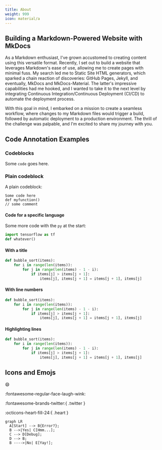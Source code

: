 ```yaml
---
title: About
weight: 999
icon: material/a
---
```


## Building a Markdown-Powered Website with MkDocs

As a Markdown enthusiast, I've grown accustomed to creating content using this versatile format. Recently, I set out to build a website that leverages Markdown's ease of use, allowing me to create pages with minimal fuss. My search led me to Static Site HTML generators, which sparked a chain reaction of discoveries: GitHub Pages, Jekyll, and eventually, MkDocs and MkDocs-Material. The latter's impressive capabilities had me hooked, and I wanted to take it to the next level by integrating Continuous Integration/Continuous Deployment (CI/CD) to automate the deployment process.

With this goal in mind, I embarked on a mission to create a seamless workflow, where changes to my Markdown files would trigger a build, followed by automatic deployment to a production environment. The thrill of the challenge was palpable, and I'm excited to share my journey with you.

## Code Annotation Examples

### Codeblocks

Some `code` goes here.

### Plain codeblock

A plain codeblock:

```
Some code here
def myfunction()
// some comment
```

#### Code for a specific language

Some more code with the `py` at the start:

``` py
import tensorflow as tf
def whatever()
```

#### With a title

``` py title="bubble_sort.py"
def bubble_sort(items):
    for i in range(len(items)):
        for j in range(len(items) - 1 - i):
            if items[j] > items[j + 1]:
                items[j], items[j + 1] = items[j + 1], items[j]
```

#### With line numbers

``` py linenums="1"
def bubble_sort(items):
    for i in range(len(items)):
        for j in range(len(items) - 1 - i):
            if items[j] > items[j + 1]:
                items[j], items[j + 1] = items[j + 1], items[j]
```

#### Highlighting lines

``` py hl_lines="2 3"
def bubble_sort(items):
    for i in range(len(items)):
        for j in range(len(items) - 1 - i):
            if items[j] > items[j + 1]:
                items[j], items[j + 1] = items[j + 1], items[j]
```

## Icons and Emojs

:smile: 

:fontawesome-regular-face-laugh-wink:

:fontawesome-brands-twitter:{ .twitter }

:octicons-heart-fill-24:{ .heart }

``` mermaid
graph LR
  A[Start] --> B{Error?};
  B -->|Yes| C[Hmm...];
  C --> D[Debug];
  D --> B;
  B ---->|No| E[Yay!];
```